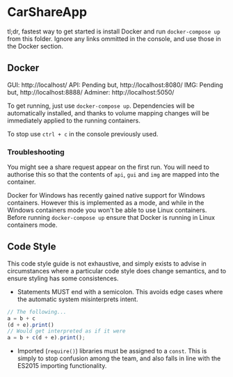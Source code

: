 # CarShareApp

tl;dr, fastest way to get started is install Docker and run `docker-compose up` from this folder. Ignore any links ommitted in the console, and use those in the Docker section.

## Docker

GUI: http://localhost/
API: Pending but, http://localhost:8080/
IMG: Pending but, http://localhost:8888/
Adminer: http://localhost:5050/

To get running, just use `docker-compose up`. Dependencies will be automatically installed, and thanks to volume mapping changes will be immediately applied to the running containers.

To stop use `ctrl + c` in the console previously used.

### Troubleshooting

You might see a share request appear on the first run. You will need to authorise this so that the contents of `api`, `gui` and `img` are mapped into the container.

Docker for Windows has recently gained native support for Windows containers. However this is implemented as a mode, and while in the Windows containers mode you won't be able to use Linux containers. Before running `docker-compose up` ensure that Docker is running in Linux containers mode.

## Code Style

This code style guide is not exhaustive, and simply exists to advise in circumstances where a particular code style does change semantics, and to ensure styling has some consistences.

- Statements MUST end with a semicolon. This avoids edge cases where the automatic system misinterprets intent.

```js
// The following...
a = b + c
(d + e).print()
// Would get interpreted as if it were
a = b + c(d + e).print();
```

- Imported (`require()`) libraries must be assigned to a `const`. This is simply to stop confusion among the team, and also falls in line with the ES2015 importing functionality.